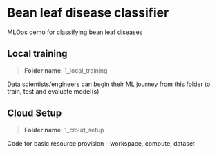 # Bean leaf disease classifier
MLOps demo for classifying bean leaf diseases

## Local training
> **Folder name**: 1_local_training

Data scientists/engineers can begin their ML journey from this folder to train, test and evaluate model(s)

## Cloud Setup
> **Folder name**: 1_cloud_setup

Code for basic resource provision - workspace, compute, dataset
